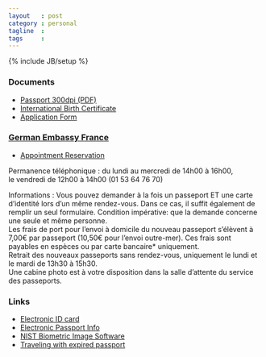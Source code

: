 ```yaml
---
layout   : post
category : personal
tagline  : 
tags     : 
---
```

{% include JB/setup %}

### Documents

- [Passport 300dpi (PDF)](/assets/documents/passport.pdf)
- [International Birth Certificate](/assets/documents/birth_certificate.pdf)
- [Application Form](/assets/documents/passport_application_form.pdf)

### [German Embassy France](http://www.allemagne.diplo.de/Vertretung/frankreich/de/Startseite.html)

- [Appointment Reservation](https://service2.diplo.de/rktermin/extern/choose_category.do?locationCode=pari&realmId=391&categoryId=637)

Permanence téléphonique
:   du lundi au mercredi de 14h00 à 16h00,  
	le vendredi de 12h00 à 14h00 (01 53 64 76 70)

Informations
:   Vous pouvez demander à la fois un passeport ET une carte d’identité lors d’un même rendez-vous. Dans ce cas, il suffit également de remplir un seul formulaire. Condition impérative: que la demande concerne une seule et même personne.  
	Les frais de port pour l’envoi à domicile du nouveau passeport s’élèvent à 7,00€ par passeport (10,50€ pour l’envoi outre-mer). Ces frais sont payables en espèces ou par carte bancaire* uniquement.  
	Retrait des nouveaux passeports sans rendez-vous, uniquement le lundi et le mardi de 13h30 à 15h30.  
	Une cabine photo est à votre disposition dans la salle d’attente du service des passeports.

### Links

- [Electronic ID card](https://www.bsi.bund.de/EN/Topics/ElectrIDDocuments/eIDcard/eIDcard_node.html;jsessionid=42A6CE37C996BF72FD4EE1B7404F38F3.2_cid368)
- [Electronic Passport Info](https://www.bsi.bund.de/EN/Topics/ElectrIDDocuments/EPassport/epassport_node.html)
- [NIST Biometric Image Software](http://www.nist.gov/itl/iad/ig/nbis.cfm)
- [Traveling with expired passport](http://www.allemagne.diplo.de/contentblob/3916912/Daten/4142669/00passlinkabgelaufenerpassdatei.pdf)
